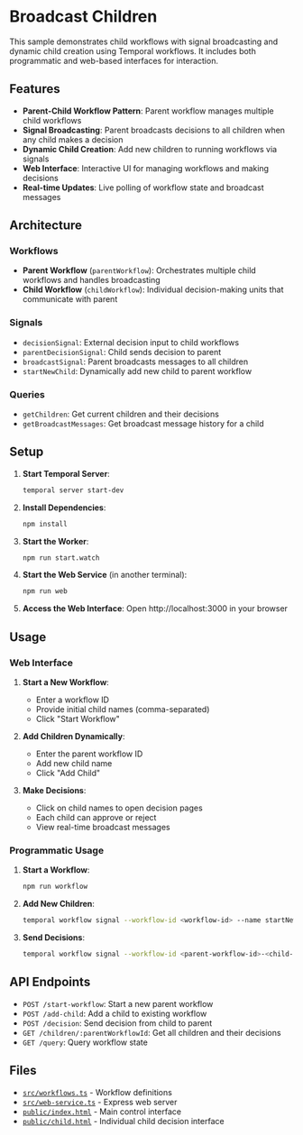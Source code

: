 # Broadcast Children

This sample demonstrates child workflows with signal broadcasting and dynamic child creation using Temporal workflows. It includes both programmatic and web-based interfaces for interaction.

## Features

- **Parent-Child Workflow Pattern**: Parent workflow manages multiple child workflows
- **Signal Broadcasting**: Parent broadcasts decisions to all children when any child makes a decision
- **Dynamic Child Creation**: Add new children to running workflows via signals
- **Web Interface**: Interactive UI for managing workflows and making decisions
- **Real-time Updates**: Live polling of workflow state and broadcast messages

## Architecture

### Workflows
- **Parent Workflow** (`parentWorkflow`): Orchestrates multiple child workflows and handles broadcasting
- **Child Workflow** (`childWorkflow`): Individual decision-making units that communicate with parent

### Signals
- `decisionSignal`: External decision input to child workflows
- `parentDecisionSignal`: Child sends decision to parent
- `broadcastSignal`: Parent broadcasts messages to all children
- `startNewChild`: Dynamically add new child to parent workflow

### Queries
- `getChildren`: Get current children and their decisions
- `getBroadcastMessages`: Get broadcast message history for a child

## Setup

1. **Start Temporal Server**:
   ```bash
   temporal server start-dev
   ```

2. **Install Dependencies**:
   ```bash
   npm install
   ```

3. **Start the Worker**:
   ```bash
   npm run start.watch
   ```

4. **Start the Web Service** (in another terminal):
   ```bash
   npm run web
   ```

5. **Access the Web Interface**:
   Open http://localhost:3000 in your browser

## Usage

### Web Interface

1. **Start a New Workflow**:
   - Enter a workflow ID
   - Provide initial child names (comma-separated)
   - Click "Start Workflow"

2. **Add Children Dynamically**:
   - Enter the parent workflow ID
   - Add new child name
   - Click "Add Child"

3. **Make Decisions**:
   - Click on child names to open decision pages
   - Each child can approve or reject
   - View real-time broadcast messages

### Programmatic Usage

1. **Start a Workflow**:
   ```bash
   npm run workflow
   ```

2. **Add New Children**:
   ```bash
   temporal workflow signal --workflow-id <workflow-id> --name startNewChild --input '"newChildName"'
   ```

3. **Send Decisions**:
   ```bash
   temporal workflow signal --workflow-id <parent-workflow-id>-<child-name> --name decisionSignal --input '"approve"'
   ```

## API Endpoints

- `POST /start-workflow`: Start a new parent workflow
- `POST /add-child`: Add a child to existing workflow
- `POST /decision`: Send decision from child to parent
- `GET /children/:parentWorkflowId`: Get all children and their decisions
- `GET /query`: Query workflow state

## Files

- [`src/workflows.ts`](./src/workflows.ts) - Workflow definitions
- [`src/web-service.ts`](./src/web-service.ts) - Express web server
- [`public/index.html`](./public/index.html) - Main control interface
- [`public/child.html`](./public/child.html) - Individual child decision interface

